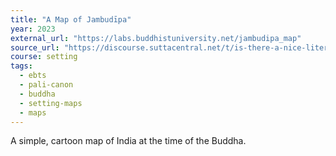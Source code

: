 ```yaml
---
title: "A Map of Jambudīpa"
year: 2023
external_url: "https://labs.buddhistuniversity.net/jambudipa_map"
source_url: "https://discourse.suttacentral.net/t/is-there-a-nice-literary-map-of-early-buddhism/27301/114?u=khemarato.bhikkhu"
course: setting
tags:
  - ebts
  - pali-canon
  - buddha
  - setting-maps
  - maps
---
```


A simple, cartoon map of India at the time of the Buddha.
